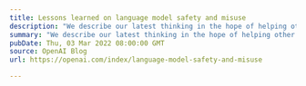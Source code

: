 ```yaml
---
title: Lessons learned on language model safety and misuse
description: "We describe our latest thinking in the hope of helping other AI developers address safety and misuse of deployed models."
summary: "We describe our latest thinking in the hope of helping other AI developers address safety and misuse of deployed models."
pubDate: Thu, 03 Mar 2022 08:00:00 GMT
source: OpenAI Blog
url: https://openai.com/index/language-model-safety-and-misuse

---
```



